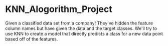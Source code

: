 # KNN_Alogorithm_Project
Given a classified data set from a company! They've hidden the feature column names but have given the data and the target classes. 
We'll try to use KNN to create a model that directly predicts a class for a new data point based off of the features.
